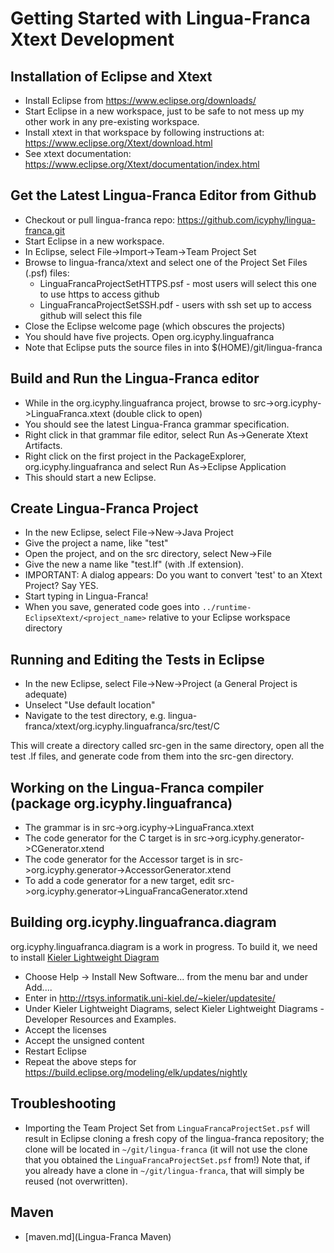 # Getting Started with Lingua-Franca Xtext Development

## Installation of Eclipse and Xtext

* Install Eclipse from https://www.eclipse.org/downloads/
* Start Eclipse in a new workspace, just to be safe to not mess up my other work in any pre-existing workspace.
* Install xtext in that workspace by following instructions at: https://www.eclipse.org/Xtext/download.html
* See xtext documentation: https://www.eclipse.org/Xtext/documentation/index.html

## Get the Latest Lingua-Franca Editor from Github

* Checkout or pull lingua-franca repo: https://github.com/icyphy/lingua-franca.git
* Start Eclipse in a new workspace.
* In Eclipse, select File->Import->Team->Team Project Set
* Browse to lingua-franca/xtext and select one of the Project Set Files (.psf) files:
    * LinguaFrancaProjectSetHTTPS.psf - most users will select this one to use https to access github
    * LinguaFrancaProjectSetSSH.pdf - users with ssh set up to access github will select this file
* Close the Eclipse welcome page (which obscures the projects)
* You should have five projects. Open org.icyphy.linguafranca
* Note that Eclipse puts the source files in into $(HOME)/git/lingua-franca

## Build and Run the Lingua-Franca editor

* While in the org.icyphy.linguafranca project, browse to src->org.icyphy->LinguaFranca.xtext (double click to open)
* You should see the latest Lingua-Franca grammar specification.
* Right click in that grammar file editor, select Run As->Generate Xtext Artifacts.
* Right click on the first project in the PackageExplorer, org.icyphy.linguafranca and select Run As->Eclipse Application
* This should start a new Eclipse.

## Create Lingua-Franca Project

* In the new Eclipse, select File->New->Java Project
* Give the project a name, like "test"
* Open the project, and on the src directory, select New->File
* Give the new a name like "test.lf" (with .lf extension).
* IMPORTANT: A dialog appears: Do you want to convert 'test' to an Xtext Project? Say YES.
* Start typing in Lingua-Franca!
* When you save, generated code goes into `../runtime-EclipseXtext/<project_name>` relative to your Eclipse workspace directory

## Running and Editing the Tests in Eclipse

* In the new Eclipse, select File->New->Project  (a General Project is adequate)
* Unselect "Use default location"
* Navigate to the test directory, e.g. lingua-franca/xtext/org.icyphy.linguafranca/src/test/C

This will create a directory called src-gen in the same directory, open all the test .lf files,
and generate code from them into the src-gen directory.


## Working on the Lingua-Franca compiler (package org.icyphy.linguafranca)
* The grammar is in src->org.icyphy->LinguaFranca.xtext
* The code generator for the C target is in src->org.icyphy.generator->CGenerator.xtend
* The code generator for the Accessor target is in src->org.icyphy.generator->AccessorGenerator.xtend
* To add a code generator for a new target, edit src->org.icyphy.generator->LinguaFrancaGenerator.xtend

## Building org.icyphy.linguafranca.diagram
org.icyphy.linguafranca.diagram is a work in progress.  To build it, we need to install
[Kieler Lightweight Diagram](https://rtsys.informatik.uni-kiel.de/confluence/pages/viewpage.action?pageId=328115)
* Choose Help -> Install New Software... from the menu bar and under Add....
* Enter in  http://rtsys.informatik.uni-kiel.de/~kieler/updatesite/
* Under Kieler Lightweight Diagrams, select Kieler Lightweight Diagrams - Developer Resources and Examples.
* Accept the licenses
* Accept the unsigned content
* Restart Eclipse
* Repeat the above steps for https://build.eclipse.org/modeling/elk/updates/nightly

## Troubleshooting
* Importing the Team Project Set from `LinguaFrancaProjectSet.psf` will result in Eclipse cloning a fresh copy of the lingua-franca repository; the clone will be located in `~/git/lingua-franca` (it will not use the clone that you obtained the `LinguaFrancaProjectSet.psf` from!) Note that, if you already have a clone in `~/git/lingua-franca`, that will simply be reused (not overwritten).

## Maven
* [maven.md](Lingua-Franca Maven)
